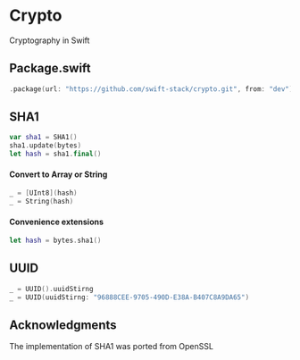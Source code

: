 # Crypto

Cryptography in Swift

## Package.swift

```swift
.package(url: "https://github.com/swift-stack/crypto.git", from: "dev")
```

## SHA1

```swift
var sha1 = SHA1()
sha1.update(bytes)
let hash = sha1.final()
```

#### Convert to Array or String
```swift
_ = [UInt8](hash)
_ = String(hash)
```

#### Convenience extensions
```swift
let hash = bytes.sha1()
```

## UUID

```swift
_ = UUID().uuidStirng
_ = UUID(uuidStirng: "96888CEE-9705-490D-E38A-B407C8A9DA65")
```

## Acknowledgments

The implementation of SHA1 was ported from OpenSSL
